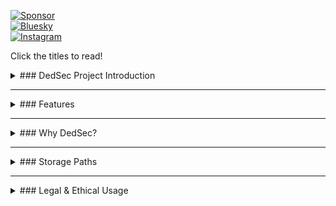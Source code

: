 [![Sponsor](https://img.shields.io/badge/sponsor-GitHub-green)](https://github.com/sponsors/dedsec1121fk)  
[![Bluesky](https://img.shields.io/badge/Bluesky-@dedsec1121fk-green)](https://bsky.app/profile/dedsec1121fk.bsky.social)  
[![Instagram](https://img.shields.io/badge/Instagram-@loukas_floros-green)](https://www.instagram.com/loukas_floros/profilecard/?igsh=MnR2eTdxaTN5ZHZi)  

Click the titles to read!

<details>
  <summary>### DedSec Project Introduction</summary>
The **DedSec Project** is a versatile collection of tools aimed at advancing cybersecurity, secure communication, and automation. It offers a range of features for anonymous data collection, real-time monitoring, and personal environment customization, all designed to be used ethically and responsibly. Whether you're looking to test phishing defenses, build private servers, or communicate anonymously, DedSec has tools tailored for your needs.

## The Truth About Government Surveillance: We're Being Controlled

You think you're free? Think again. Governments have made it clear—they’re not just watching us, they’re controlling us. The systems they’ve built around surveillance, data collection, and manipulation are more pervasive than ever before. It’s not about security or safety; it’s about maintaining power. In a world where every click, every message, every step we take is monitored, we’ve lost more than just privacy. We’ve lost control.

### **Surveillance: The All-Seeing Eye That Never Blinks**

We live in a time where surveillance has become normalized, so much so that most of us don't even notice it anymore. Every time you unlock your phone, every time you log into a website, every time you share something on social media, you’re being watched. And it’s not just the government—corporations, too, have their eyes on you. They’ve created an entire ecosystem designed to monitor, record, and analyze your every move. 

Governments around the world justify this surveillance with promises of safety—terrorism, crime, and national security, they say. But the reality is far darker. The systems they’ve built, from mass data collection to facial recognition technology, aren’t just for monitoring criminals or terrorists. They’re for monitoring everyone. The same tools that are supposedly used to protect you are also used to track your movements, understand your habits, and control your behavior.

What’s worse, most of us willingly give up our privacy for the sake of convenience. Every time you click "I agree" without reading the terms, you’re handing over your data. Every time you use a free service, you're being tracked. And the worst part? We’ve come to accept it. We’ve been conditioned to believe that privacy is a luxury, not a right. The government doesn't need to break down your door anymore—they already have access to your life through your devices.

### **Data: The New Currency of Control**

In the digital age, your data is more valuable than anything else. Your personal information is a commodity—sold to the highest bidder, used to shape your actions, and even to control your decisions. It’s not just the government that profits from your data; corporations, too, are raking in billions. Every click you make, every search you perform, every time you buy something online, your data is being collected and sold. And it’s not just used to target ads—it’s used to control you.

Think about it: Have you ever wondered why your social media feed is always full of things you’re interested in? Why you see certain political posts or news stories over and over? It’s not a coincidence. The algorithms are designed to reinforce your existing beliefs and keep you engaged, to keep you hooked. The more time you spend online, the more data you generate, and the more control the system has over you. 

But it goes deeper than that. Your data isn’t just about marketing—it’s about shaping your behavior. Governments use the same data to predict what you’ll do next, to suppress dissent, and to keep you in line. If you’re not playing by their rules, they can use your data to target you, track you, and even destroy your reputation. They can discredit you, manipulate public opinion, and control the narrative. 

And what do you get in return? A few “free” apps, a better shopping experience? It’s not worth it. You’re being sold, and you don’t even realize it.

### **The Manipulation of Truth: The System Controls What You See**

In *Watch Dogs*, ctOS isn’t just a surveillance system—it’s a propaganda machine. It controls the flow of information, shaping how people think and what they believe. And in the real world, the system is no different. Governments, media outlets, and corporations have found ways to control the narrative, shaping public opinion and steering the masses in the direction they want.

News isn’t just information anymore—it’s a tool of power. It’s not about reporting the truth; it’s about shaping a narrative that serves those in power. The news you see on your screen, the stories that dominate the headlines, and the social media posts you interact with are all curated to fit an agenda. And the more you consume, the more the system shapes your view of the world. You’re not just reading news—you’re being manipulated.

But it’s not just about controlling the news. The algorithms that power social media and search engines also play a role in controlling what you see. These algorithms are designed to keep you engaged, to feed you content that keeps you scrolling, clicking, and consuming. And they’re not neutral—they’re designed to reinforce your biases, to make you think you’re right, to make you feel like your worldview is the only one that matters.

In this world, truth is malleable. It’s not about facts—it’s about control. And the more you’re shaped by the content you consume, the less control you have over your own thoughts.

### **Control: The Invisible Chains**

It’s not just about surveillance. It’s about control. When governments and corporations know everything about you—your habits, your beliefs, your desires—they can control what you do, how you think, and even how you vote. The systems they’ve built aren’t just watching you; they’re guiding you, nudging you in the direction they want you to go. They know what you want before you do. They know what you fear, what you desire, and what will make you act.

It’s a subtle form of control. You don’t even realize it’s happening. Every time you see an ad that perfectly matches your needs, every time a post reinforces your beliefs, every time you’re pushed toward a decision that benefits the system—it’s all part of the plan. You’re not making choices. The system is making them for you.

And it’s not just about influencing you in small ways. Governments can use your data to suppress opposition, to target activists, to silence dissent. If you challenge the status quo, the system can use everything it knows about you to discredit you, to ruin your reputation, to shut you down. They can track your movements, predict your actions, and manipulate your surroundings to keep you in line.

### **Reclaiming Control: It’s Time to Fight Back**

But it doesn’t have to be this way. You’re not powerless. We have the tools to fight back, to take control of our own lives and our own data. Just like DedSec in *Watch Dogs*, we can expose the system, tear down the surveillance state, and reclaim our freedom.

It starts with awareness. You need to understand what’s really going on before you can fight back. Stop blindly accepting the terms and conditions. Use encryption. Protect your privacy. Start questioning everything. Why do they need your data? Why are they tracking you? Who’s controlling the narrative, and why?

The truth is out there, and it’s up to us to expose it. We can fight for stronger privacy laws, demand transparency from the companies and governments that collect our data, and hold them accountable for how they use it. We can use technology to protect ourselves, to secure our communications, and to reclaim our privacy.

It’s time to wake up. It’s time to stop being complicit in your own surveillance. You don’t have to be a product. You don’t have to be controlled. The system is built on your complacency, but you have the power to tear it down. 

We’ve been given the tools to fight back, to resist the systems of control that are being built around us. It’s time to start using them. The fight for freedom isn’t just about resisting the physical chains—it’s about rejecting the digital chains that bind us. The truth is that we’re not just products to be sold—we are people, and it’s time to take back control of our lives, our data, and our future. The system is rigged, but it’s not invincible. We have the power to break it.

  **Disclaimer:** The tools in this repository are strictly for educational and ethical use. Misuse or unauthorized deployment may lead to legal consequences.
</details>

---

<details>
  <summary>### Features</summary>

  #### 1. Secure Communication  
  - **DedSec's Chat**: Enables anonymous chatting for 8 users. No chats are saved, ensuring complete privacy; files can be shared.  
  - **Fox Chat**: Enables anonymous chatting for unlimited users. No chats are saved, ensuring complete privacy; files can be shared.  

  #### 2. Camera Tools  
  - **Camera Phish**: Share a link to capture continuous images from the front or back camera (user's choice). Images are saved automatically in `Internal Storage/Download/Camera-Phish`.  

  #### 3. Audio Recording  
  - **Sound Recording**: Share a link to record high-quality audio. Recordings are saved in `Internal Storage/Download/Recordings`.  

  #### 4. Geolocation Tools  
  - **Live Location Tracker**: Retrieve real-time GPS coordinates and street details via shared links.  

  #### 5. Database Management  
  - **DedSec Database**: Build and manage personal databases or servers. Includes efficient search, retrieval, and export features for organized data management.  

  #### 6. Phishing Simulations  
  - **Donation Phishing**: Create phishing templates for controlled simulations, improving awareness and security measures.  

  #### 7. Radio Mode  
  - Provides a personalized music experience by playing shuffled audio files from user-defined folders.  
  - Users can select "stations" (folders) from a dedicated directory (`~/DedSec/Radio Mode`).  
  - Features controls for stopping, continuing, and switching between stations, all accessible through an intuitive terminal interface.  
  - Designed for entertainment while maintaining the DedSecOS aesthetic and functionality.  

  #### 8. Authentication Framework  
  - **T-Login**: Secure multi-user authentication with encryption, session tracking, and audit logging.  

  #### 9. Customization  
  - **Customization Tool**: Modify terminal settings like color schemes, fonts, and layouts. Save and load profiles to automate repetitive tasks.  
</details>

---

<details>
  <summary>### Why DedSec?</summary>
  With DedSec, users can:  
  - **Ethically Collect Data**: Use secure links to gather images, recordings, or location details for testing and analysis.  
  - **Communicate Anonymously**: Chat without leaving a trace.  
  - **Simulate Attacks**: Conduct phishing tests to identify and improve system weaknesses.  
  - **Customize Workflows**: Personalize environments for efficiency.  
  - **Gather Intelligence**: Automate OSINT tasks for research and analysis.  
</details>

---

<details>
  <summary>### Storage Paths</summary>
  - **Images**: `Internal Storage/Download/Camera-Phish`  
  - **Audio**: `Internal Storage/Download/Recordings`  
</details>

---

<details>
  <summary>### Legal & Ethical Usage</summary>
  1. Obtain explicit permission from system owners before deployment.  
  2. Follow all applicable local, national, and international laws.  
  3. DedSec is designed for ethical use only—misuse is strictly prohibited.  

  **DedSec empowers innovation, education, and cybersecurity research. Use it to make a positive impact!**
</details>


